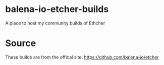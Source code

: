 # balena-io-etcher-builds
A place to host my community builds of Ethcher

# Source
These builds are from the offical site: https://github.com/balena-io/etcher

